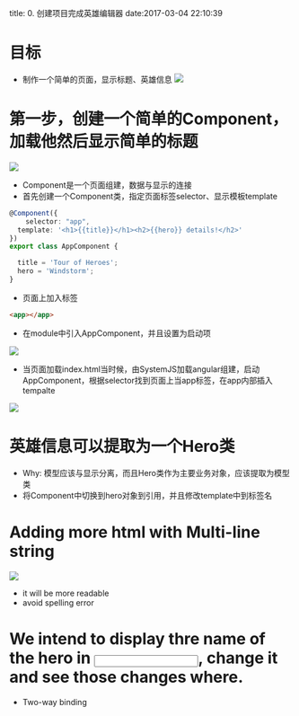 title: 0. 创建项目完成英雄编辑器
date:2017-03-04 22:10:39

# 目标

- 制作一个简单的页面，显示标题、英雄信息
![](./_image/2017-03-04-22-33-15.jpg)
# 第一步，创建一个简单的Component，加载他然后显示简单的标题
![](./_image/2017-03-04-22-41-59.jpg)
- Component是一个页面组建，数据与显示的连接
- 首先创建一个Component类，指定页面标签selector、显示模板template

```typescript
@Component({
	selector: "app",
  template: '<h1>{{title}}</h1><h2>{{hero}} details!</h2>'
})
export class AppComponent {

  title = 'Tour of Heroes';
  hero = 'Windstorm';
}
```
- 页面上加入<app>标签
```html
<app></app>
```

- 在module中引入AppComponent，并且设置为启动项

![](./_image/2017-03-04-22-51-52.jpg)
- 当页面加载index.html当时候，由SystemJS加载angular组建，启动AppComponent，根据selector找到页面上当app标签，在app内部插入tempalte

![](./_image/2017-03-04-23-07-40.jpg)
# 英雄信息可以提取为一个Hero类
- Why: 模型应该与显示分离，而且Hero类作为主要业务对象，应该提取为模型类
- 将Component中切换到hero对象到引用，并且修改template中到标签名
# Adding more html with Multi-line string
![](./_image/2017-03-04-23-29-36.jpg)
- it will be more readable
- avoid spelling error
# We intend to display thre name of the hero in <input>, change it and see those changes where.
- Two-way binding